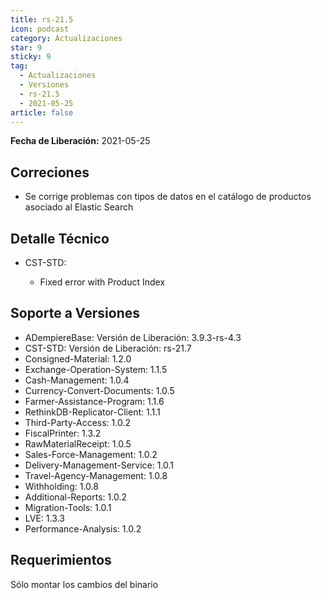 ```yaml
---
title: rs-21.5
icon: podcast
category: Actualizaciones
star: 9
sticky: 9
tag:
  - Actualizaciones
  - Versiones
  - rs-21.5
  - 2021-05-25
article: false
---
```


**Fecha de Liberación:** 2021-05-25

## Correciones

- Se corrige problemas con tipos de datos en el catálogo de productos asociado al Elastic Search

## Detalle Técnico

- CST-STD:

  - Fixed error with Product Index

## Soporte a Versiones

- ADempiereBase: Versión de Liberación: 3.9.3-rs-4.3
- CST-STD: Versión de Liberación: rs-21.7
- Consigned-Material: 1.2.0
- Exchange-Operation-System: 1.1.5
- Cash-Management: 1.0.4
- Currency-Convert-Documents: 1.0.5
- Farmer-Assistance-Program: 1.1.6
- RethinkDB-Replicator-Client: 1.1.1
- Third-Party-Access: 1.0.2
- FiscalPrinter: 1.3.2
- RawMaterialReceipt: 1.0.5
- Sales-Force-Management: 1.0.2
- Delivery-Management-Service: 1.0.1
- Travel-Agency-Management: 1.0.8
- Withholding: 1.0.8
- Additional-Reports: 1.0.2
- Migration-Tools: 1.0.1
- LVE: 1.3.3
- Performance-Analysis: 1.0.2

## Requerimientos

Sólo montar los cambios del binario
